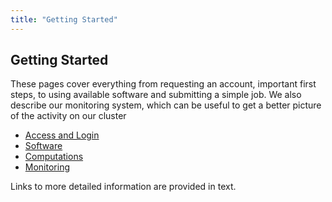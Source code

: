 ```yaml
---
title: "Getting Started"
---
```


## Getting Started
These pages cover everything from requesting an account, important first steps, to using available software and submitting a simple job.
We also describe our monitoring system, which can be useful to get a better picture of the activity on our cluster

- [Access and Login](/gettingstarted/access)
- [Software](/gettingstarted/software)
- [Computations](/gettingstarted/computations)
- [Monitoring](/gettingstarted/zabbix)
<!-- resources? -->

Links to more detailed information are provided in text.

